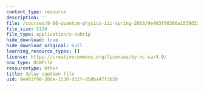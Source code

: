 ```yaml
---
content_type: resource
description: ''
file: /courses/8-06-quantum-physics-iii-spring-2018/9e403f98380a1530d32f85dba47f2620_dNKAsbdHDCs.srt
file_size: 5124
file_type: application/x-subrip
hide_download: true
hide_download_original: null
learning_resource_types: []
license: https://creativecommons.org/licenses/by-nc-sa/4.0/
ocw_type: OCWFile
resourcetype: Other
title: 3play caption file
uid: 9e403f98-380a-1530-d32f-85dba47f2620
---
```

